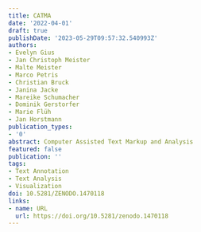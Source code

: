 ```yaml
---
title: CATMA
date: '2022-04-01'
draft: true
publishDate: '2023-05-29T09:57:32.540993Z'
authors:
- Evelyn Gius
- Jan Christoph Meister
- Malte Meister
- Marco Petris
- Christian Bruck
- Janina Jacke
- Mareike Schumacher
- Dominik Gerstorfer
- Marie Flüh
- Jan Horstmann
publication_types:
- '0'
abstract: Computer Assisted Text Markup and Analysis
featured: false
publication: ''
tags:
- Text Annotation
- Text Analysis
- Visualization
doi: 10.5281/ZENODO.1470118
links:
- name: URL
  url: https://doi.org/10.5281/zenodo.1470118
---
```


